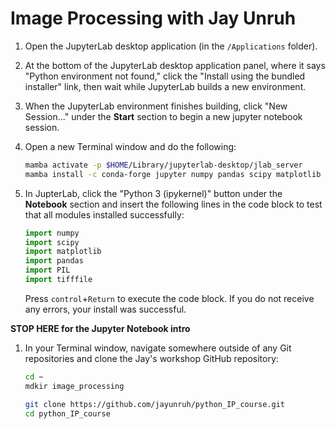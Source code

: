 # Image Processing with Jay Unruh

1. Open the JupyterLab desktop application (in the `/Applications` folder).

2. At the bottom of the JupyterLab desktop application panel, where it says "Python environment not found," click the "Install using the bundled installer" link, then wait while JupyterLab builds a new environment.

3. When the JupyterLab environment finishes building, click "New Session..." under the **Start** section to begin a new jupyter notebook session.

4. Open a new Terminal window and do the following:
    ```bash
    mamba activate -p $HOME/Library/jupyterlab-desktop/jlab_server
    mamba install -c conda-forge jupyter numpy pandas scipy matplotlib tifffile pillow
    ```
    
5. In JupterLab, click the "Python 3 (ipykernel)" button under the **Notebook** section and insert the following lines in the code block to test that all modules installed successfully:
    ```python
    import numpy
    import scipy
    import matplotlib
    import pandas
    import PIL
    import tifffile
    ```
    Press `control`+`Return` to execute the code block. If you do not receive any errors, your install was successful.


__STOP HERE for the Jupyter Notebook intro__

1. In your Terminal window, navigate somewhere outside of any Git repositories and clone the Jay's workshop GitHub repository: 
    ```bash
    cd ~
    mdkir image_processing
    
    git clone https://github.com/jayunruh/python_IP_course.git
    cd python_IP_course
    ```


